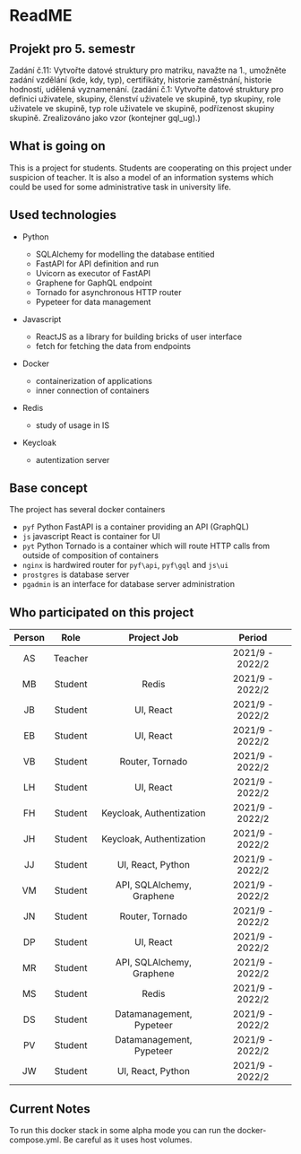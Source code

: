 # ReadME

## Projekt pro 5. semestr
Zadání č.11:
Vytvořte datové struktury pro matriku, navažte na 1., umožněte zadání vzdělání (kde, kdy, typ), certifikáty, historie zaměstnání, historie hodností, udělená vyznamenání.
(zadání č.1:
Vytvořte datové struktury pro definici uživatele, skupiny, členství uživatele ve skupině, typ skupiny, role uživatele ve skupině, typ role uživatele ve skupině, podřízenost skupiny skupině. Zrealizováno jako vzor (kontejner gql_ug).)








## What is going on

This is a project for students. Students are cooperating on this project under suspicion of teacher.
It is also a model of an information systems which could be used for some administrative task in university life.


## Used technologies

- Python
    - SQLAlchemy for modelling the database entitied
    - FastAPI for API definition and run 
    - Uvicorn as executor of FastAPI
    - Graphene for GaphQL endpoint
    - Tornado for asynchronous HTTP router
    - Pypeteer for data management

- Javascript
    - ReactJS as a library for building bricks of user interface
    - fetch for fetching the data from endpoints

- Docker
    - containerization of applications
    - inner connection of containers
    
- Redis
    - study of usage in IS

- Keycloak
    - autentization server

## Base concept

The project has several docker containers 
- `pyf` Python FastAPI is a container providing an API (GraphQL)
- `js` javascript React is container for UI
- `pyt` Python Tornado is a container which will route HTTP calls from outside of composition of containers
- `nginx` is hardwired router for `pyf\api`, `pyf\gql` and `js\ui`
- `prostgres` is database server
- `pgadmin` is an interface for database server administration

## Who participated on this project

| Person | Role | Project Job | Period |
|:------:|:----:|:-----------:|:------:|
| AS     |Teacher|                          | 2021/9 - 2022/2 |
| MB     |Student| Redis                    | 2021/9 - 2022/2 |
| JB     |Student| UI, React                | 2021/9 - 2022/2 |
| EB     |Student| UI, React                | 2021/9 - 2022/2 |
| VB     |Student| Router, Tornado          | 2021/9 - 2022/2 |
| LH     |Student| UI, React                | 2021/9 - 2022/2 |
| FH     |Student| Keycloak, Authentization | 2021/9 - 2022/2 |
| JH     |Student| Keycloak, Authentization | 2021/9 - 2022/2 |
| JJ     |Student| UI, React, Python        | 2021/9 - 2022/2 |
| VM     |Student| API, SQLAlchemy, Graphene| 2021/9 - 2022/2 |
| JN     |Student| Router, Tornado          | 2021/9 - 2022/2 |
| DP     |Student| UI, React                | 2021/9 - 2022/2 |
| MR     |Student| API, SQLAlchemy, Graphene| 2021/9 - 2022/2 |
| MS     |Student| Redis                    | 2021/9 - 2022/2 |
| DS     |Student| Datamanagement, Pypeteer | 2021/9 - 2022/2 |
| PV     |Student| Datamanagement, Pypeteer | 2021/9 - 2022/2 |
| JW     |Student| UI, React, Python        | 2021/9 - 2022/2 |


## Current Notes
To run this docker stack in some alpha mode you can run the docker-compose.yml. Be careful as it uses host volumes.
